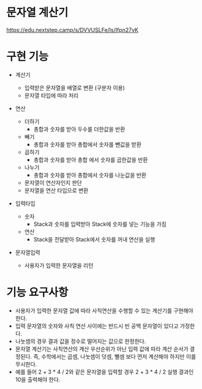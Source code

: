 # 문자열 계산기
https://edu.nextstep.camp/s/DVVUSLFe/ls/Ifpn27vK

# 구현 기능
- 계산기
  - 입력받은 문자열을 배열로 변환 (구분자 이용)
  - 문자열 타입에 따라 처리
- 연산
  - 더하기
    - 총합과 숫자를 받아 두수를 더한값을 반환
  - 빼기
    - 총합과 숫자를 받아 총합에서 숫자를 뺀값을 받환
  - 곱하기
    - 총합과 숫자를 받아 총합 에서 숫자를 곱한값을 반환
  - 나누기
    - 총합과 숫자를 받아 총합에서 숫자를 나눈값을 반환
  - 문자열이 연산자인지 판단 
  - 문자열을 연산 타입으로 변환
- 입력타입
  - 숫자
    - Stack과 숫자를 입력받아 Stack에 숫자를 넣는 기능을 가짐
  - 연산 
    - Stack을 전달받아 Stack에서 숫자를 꺼내 연산을 실행

- 문자열입력
  - 사용자가 입력한 문자열을 리턴

# 기능 요구사항
- 사용자가 입력한 문자열 값에 따라 사칙연산을 수행할 수 있는 계산기를 구현해야 한다.
- 입력 문자열의 숫자와 사칙 연산 사이에는 반드시 빈 공백 문자열이 있다고 가정한다.
- 나눗셈의 경우 결과 값을 정수로 떨어지는 값으로 한정한다.
- 문자열 계산기는 사칙연산의 계산 우선순위가 아닌 입력 값에 따라 계산 순서가 결정된다. 즉, 수학에서는 곱셈, 나눗셈이 덧셈, 뺄셈 보다 먼저 계산해야 하지만 이를 무시한다.
- 예를 들어 2 + 3 * 4 / 2와 같은 문자열을 입력할 경우 2 + 3 * 4 / 2 실행 결과인 10을 출력해야 한다.